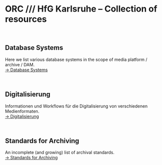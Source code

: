 # ORC /// HfG Karlsruhe – Collection of resources

&nbsp;

## Database Systems
Here we list various database systems in the scope of media platform / archive / DAM.  
[&rarr; Database Systems](Database-Systems)

&nbsp;

## Digitalisierung
Informationen und Workflows für die Digitalisierung von verschiedenen Medienformaten.  
[&rarr; Digitalisierung](Digitalisierung)

&nbsp;

## Standards for Archiving
An incomplete (and growing) list of archival standards.  
[&rarr; Standards for Archiving](Standards-for-Archiving)

<!-- 
## Wiki
https://github.com/orc-hfg/ressources/wiki -->
